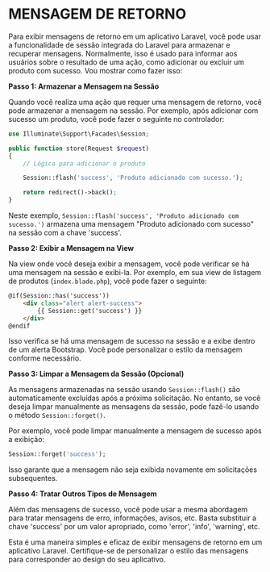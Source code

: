 # MENSAGEM DE RETORNO
Para exibir mensagens de retorno em um aplicativo Laravel, você pode usar a funcionalidade de sessão integrada do Laravel para armazenar e recuperar mensagens. Normalmente, isso é usado para informar aos usuários sobre o resultado de uma ação, como adicionar ou excluir um produto com sucesso. Vou mostrar como fazer isso:

**Passo 1: Armazenar a Mensagem na Sessão**

Quando você realiza uma ação que requer uma mensagem de retorno, você pode armazenar a mensagem na sessão. Por exemplo, após adicionar com sucesso um produto, você pode fazer o seguinte no controlador:

```php
use Illuminate\Support\Facades\Session;

public function store(Request $request)
{
    // Lógica para adicionar o produto

    Session::flash('success', 'Produto adicionado com sucesso.');

    return redirect()->back();
}
```

Neste exemplo, `Session::flash('success', 'Produto adicionado com sucesso.')` armazena uma mensagem "Produto adicionado com sucesso" na sessão com a chave 'success'.

**Passo 2: Exibir a Mensagem na View**

Na view onde você deseja exibir a mensagem, você pode verificar se há uma mensagem na sessão e exibi-la. Por exemplo, em sua view de listagem de produtos (`index.blade.php`), você pode fazer o seguinte:

```html
@if(Session::has('success'))
    <div class="alert alert-success">
        {{ Session::get('success') }}
    </div>
@endif
```

Isso verifica se há uma mensagem de sucesso na sessão e a exibe dentro de um alerta Bootstrap. Você pode personalizar o estilo da mensagem conforme necessário.

**Passo 3: Limpar a Mensagem da Sessão (Opcional)**

As mensagens armazenadas na sessão usando `Session::flash()` são automaticamente excluídas após a próxima solicitação. No entanto, se você deseja limpar manualmente as mensagens da sessão, pode fazê-lo usando o método `Session::forget()`.

Por exemplo, você pode limpar manualmente a mensagem de sucesso após a exibição:

```php
Session::forget('success');
```

Isso garante que a mensagem não seja exibida novamente em solicitações subsequentes.

**Passo 4: Tratar Outros Tipos de Mensagem**

Além das mensagens de sucesso, você pode usar a mesma abordagem para tratar mensagens de erro, informações, avisos, etc. Basta substituir a chave 'success' por um valor apropriado, como 'error', 'info', 'warning', etc.

Esta é uma maneira simples e eficaz de exibir mensagens de retorno em um aplicativo Laravel. Certifique-se de personalizar o estilo das mensagens para corresponder ao design do seu aplicativo.